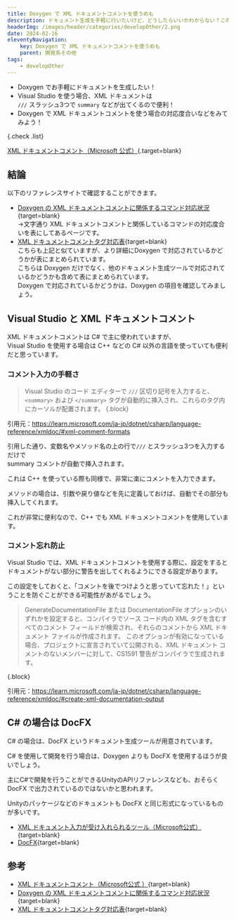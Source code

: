 ```yaml
---
title: Doxygen で XML ドキュメントコメントを使うめも
description: ドキュメント生成を手軽に行いたいけど、どうしたらいいかわからない？この記事では、Doxygenを使った簡単な方法や、Visual Studioでの便利なXMLドキュメントコメントの活用法を紹介しています。さらに、C#開発者には必見のドキュメント生成ツールであるDocFXについても紹介しています。XMLドキュメントの使い方やツールの選び方について知りたい方はぜひ読んでみてください！
headerImg: /images/header/categories/developOther/2.png
date: 2024-02-16
eleventyNavigation:
    key: Doxygen で XML ドキュメントコメントを使うめも
    parent: 開発系その他
tags:
    - developOther
---
```


- Doxygen でお手軽にドキュメントを生成したい！
- Visual Studio を使う場合、XML ドキュメントは  
`///` スラッシュ3つで `summary` などが出てくるので便利！
- Doxygen で XML ドキュメントコメントを使う場合の対応度合いなどをみてみよう！

{.check .list}

[XML ドキュメントコメント（Microsoft 公式）](https://learn.microsoft.com/ja-jp/dotnet/csharp/language-reference/xmldoc/){.target=blank}

## 結論

以下のリファレンスサイトで確認することができます。

- [Doxygen の XML ドキュメントコメントに関係するコマンド対応状況](https://cercopes-z.com/Doxygen/list-xmldoc-dxy.html){target=blank}  
→文字通り XML ドキュメントコメントと関係しているコマンドの対応度合いを表にしてあるページです。
- [XML ドキュメントコメントタグ対応表](https://cercopes-z.com/XMLDoc/index.html){target=blank}  
こちらも上記と似ていますが、より詳細にDoxygen で対応されているかどうかが表にまとめられています。  
こちらは Doxygen だけでなく、他のドキュメント生成ツールで対応されているかどうかも含めて表にまとめられています。  
Doxygen で対応されているかどうかは、Doxygen の項目を確認してみましょう。

## Visual Studio と XML ドキュメントコメント

XML ドキュメントコメントは C# で主に使われていますが、  
Visual Studio を使用する場合は C++ などの C# 以外の言語を使っていても便利だと思っています。

### コメント入力の手軽さ
> Visual Studio のコード エディターで `///` 区切り記号を入力すると、`<summary>` および `</summary>` タグが自動的に挿入され、これらのタグ内にカーソルが配置されます。
{.block}

引用元：https://learn.microsoft.com/ja-jp/dotnet/csharp/language-reference/xmldoc/#xml-comment-formats

引用した通り、変数名やメソッド名の上の行で`///` とスラッシュ3つを入力するだけで  
summary コメントが自動で挿入されます。

これは C++ を使っている際も同様で、非常に楽にコメントを入力できます。

メソッドの場合は、引数や戻り値などを先に定義しておけば、自動でその部分も挿入してくれます。

これが非常に便利なので、C++ でも XML ドキュメントコメントを使用しています。

### コメント忘れ防止
Visual Studio では、XML ドキュメントコメントを使用する際に、設定をするとドキュメントがない部分に警告を出してくれるようにできる設定があります。

この設定をしておくと、「コメントを後でつけようと思っていて忘れた！」ということを防ぐことができる可能性があがるでしょう。

> GenerateDocumentationFile または DocumentationFile オプションのいずれかを設定すると、コンパイラでソース コード内の XML タグを含むすべてのコメント フィールドが検索され、それらのコメントから XML ドキュメント ファイルが作成されます。 このオプションが有効になっている場合、プロジェクトに宣言されていて公開される、XML ドキュメント コメントのないメンバーに対して、CS1591 警告がコンパイラで生成されます。

{.block}

引用元：https://learn.microsoft.com/ja-jp/dotnet/csharp/language-reference/xmldoc/#create-xml-documentation-output

## C# の場合は DocFX
C# の場合は、DocFX というドキュメント生成ツールが用意されています。

C# を使用して開発を行う場合は、Doxygen よりも DocFX を使用するほうが良いでしょう。

主にC#で開発を行うことができるUnityのAPIリファレンスなども、おそらく DocFX で出力されているのではないかと思われます。

Unityのパッケージなどのドキュメントも DocFX と同じ形式になっているものが多いです。

- [XML ドキュメント入力が受け入れられるツール（Microsoft公式）](https://learn.microsoft.com/ja-jp/dotnet/csharp/language-reference/xmldoc/#tools-that-accept-xml-documentation-input){target=blank}
- [DocFX](https://dotnet.github.io/docfx/){target=blank}

## 参考
- [XML ドキュメントコメント（Microsoft公式 ）](https://learn.microsoft.com/ja-jp/dotnet/csharp/language-reference/xmldoc/){target=blank}
- [Doxygen の XML ドキュメントコメントに関係するコマンド対応状況](https://cercopes-z.com/Doxygen/list-xmldoc-dxy.html){target=blank}
- [XML ドキュメントコメントタグ対応表](https://cercopes-z.com/XMLDoc/index.html){target=blank}